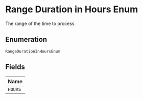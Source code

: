 
# Range Duration in Hours Enum

The range of the time to process

## Enumeration

`RangeDurationInHoursEnum`

## Fields

| Name |
|  --- |
| `HOURS` |

